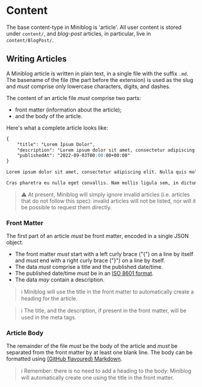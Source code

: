 # Content

The base content-type in Miniblog is 'article'.  All user content is stored under `content/`, and *blog-post* articles, in particular, live in `content/BlogPost/`.

## Writing Articles

A Miniblog article is written in plain text, in a single file with the suffix `.md`.  The basename of the file (the part before the extension) is used as the slug and *must* comprise only lowercase characters, digits, and dashes.

The content of an article file *must* comprise two parts:

- front matter (information about the article);
- and the body of the article.

Here's what a complete article looks like:

```markdown
{
    "title": "Lorem Ipsum Dolor",
    "description": "Lorem ipsum dolor sit amet, consectetur adipiscing elit",
    "publishedAt": "2022-09-03T00:00:00+00:00"
}

Lorem ipsum dolor sit amet, consectetur adipiscing elit. Nulla quis molestie lorem. Nullam non quam leo. Mauris eu nibh at quam pellentesque posuere. Aliquam consequat ipsum eu fringilla venenatis. Nam ante massa, sagittis volutpat ipsum vel, vulputate consectetur odio. Proin in tortor sed mi tincidunt tristique.

Cras pharetra eu nulla eget convallis. Nam mollis ligula sem, in dictum nunc fringilla suscipit. Nam vel nulla et lacus laoreet condimentum non non arcu. Aliquam lacus quam, imperdiet non convallis nec, tincidunt non massa. Nulla sit amet pulvinar purus, quis ultricies nibh.
```

> :warning: At present, Miniblog will simply ignore invalid articles (i.e. articles that do not follow this spec): invalid articles will not be listed, nor will it be possible to request them directly.

### Front Matter

The first part of an article *must* be front matter, encoded in a single JSON object.

- The front matter *must* start with a left curly brace ("{") on a line by itself and *must* end with a right curly brace ("}") on a line by itself.
- The data *must* comprise a title and the published date/time.
- The published date/time *must* be in an [ISO 8601 format](https://en.wikipedia.org/wiki/ISO_8601).
- The data *may* contain a description.

> :information_source: Miniblog will use the title in the front matter to automatically create a heading for the article.

> :information_source: The title, and the description, if present in the front matter, will be used in the meta tags.

### Article Body

The remainder of the file *must* be the body of the article and *must* be separated from the front matter by at least one blank line.  The body can be formatted using [(GitHub flavoured) Markdown](https://docs.github.com/en/get-started/writing-on-github/getting-started-with-writing-and-formatting-on-github/basic-writing-and-formatting-syntax).

> :information_source: Remember: there is no need to add a heading to the body: Miniblog will automatically create one using the title in the front matter.
